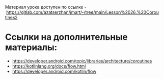 <p>Материал урока доступен по ссылке - <a href="https://gitlab.com/azatserzhan/jmart/-/tree/main/Lesson%2026.%20Coroutines2" rel="noopener noreferrer nofollow">https://gitlab.com/azatserzhan/jmart/-/tree/main/Lesson%2026.%20Coroutines2</a></p>

<h1>Ссылки на дополнительные материалы:</h1>

<ul>
	<li><a href="https://developer.android.com/kotlin/coroutines" rel="noopener noreferrer nofollow">https://developer.android.com/topic/libraries/architecture/coroutines</a></li>
	<li><a href="https://developer.android.com/kotlin/coroutines" rel="noopener noreferrer nofollow">https://kotlinlang.org/docs/flow.html</a></li>
	<li><a href="https://developer.android.com/kotlin/coroutines" rel="noopener noreferrer nofollow">https://developer.android.com/kotlin/flow</a></li>
</ul>


